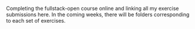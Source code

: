 Completing the fullstack-open course online and linking all my exercise submissions here. In the coming weeks, there will be folders corresponding to each set of exercises.
